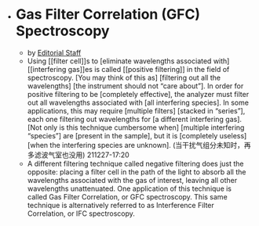 - # Gas Filter Correlation (GFC) Spectroscopy
    - by [Editorial Staff](https://instrumentationtools.com/author/admin/)
    - Using [[filter cell]]s to [eliminate wavelengths associated with] [[interfering gas]]es is called [[positive filtering]] in the field of spectroscopy. [You may think of this as] [filtering out all the wavelengths] [the instrument should not “care about”]. In order for positive filtering to be [completely effective], the analyzer must filter out all wavelengths associated with [all interfering species]. In some applications, this may require [multiple filters] [stacked in “series”], each one filtering out wavelengths for [a different interfering gas]. [Not only is this technique cumbersome when] [multiple interfering “species”] are [present in the sample], but it is [completely useless] [when the interfering species are unknown].
(当干扰气组分未知时，再多滤波气室也没用)
211227-17:20
    - A different filtering technique called negative filtering does just the opposite: placing a filter cell in the path of the light to absorb all the wavelengths associated with the gas of interest, leaving all other wavelengths unattenuated. One application of this technique is called Gas Filter Correlation, or GFC spectroscopy. This same technique is alternatively referred to as Interference Filter Correlation, or IFC spectroscopy.
